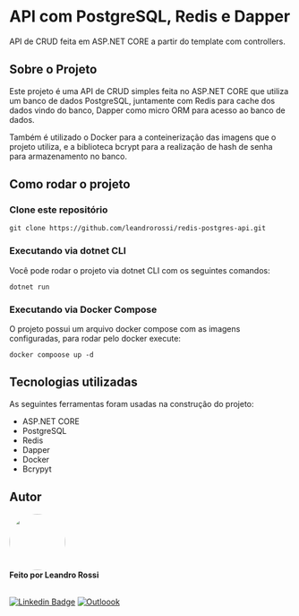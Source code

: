 # API com PostgreSQL, Redis e Dapper
API de CRUD feita em ASP.NET CORE a partir do template com controllers.

## Sobre o Projeto
Este projeto é uma API de CRUD simples feita no ASP.NET CORE que utiliza um banco de dados PostgreSQL, juntamente com Redis para cache dos dados vindo do banco, Dapper como micro ORM para acesso ao banco de dados.

Também é utilizado o Docker para a conteinerização das imagens que o projeto utiliza, e a biblioteca bcrypt para a realização de hash de senha para armazenamento no banco.

## Como rodar o projeto 
### Clone este repositório
```
git clone https://github.com/leandrorossi/redis-postgres-api.git
```

### Executando via dotnet CLI
Você pode rodar o projeto via dotnet CLI com os seguintes comandos:
```
dotnet run
```

### Executando via Docker Compose
O projeto possui um arquivo docker compose com as imagens configuradas, para rodar pelo docker execute:
```
docker compoose up -d
```

## Tecnologias utilizadas
As seguintes ferramentas foram usadas na construção do projeto:
- ASP.NET CORE
- PostgreSQL
- Redis
- Dapper
- Docker
- Bcrypyt

## Autor
 <img style="border-radius: 50%;" src="https://avatars2.githubusercontent.com/u/65093597?s=60&v=4" width="100px;" alt=""/>
 <br />
 <span><b>Feito por Leandro Rossi</b></span>
 <br />
 <br />

 [![Linkedin Badge](https://img.shields.io/badge/-Leandro-blue?style=flat-square&logo=Linkedin&logoColor=white&link=https://www.linkedin.com/in/leandro-rossi-4769ab1a6/)](https://www.linkedin.com/in/leandro-rossi-4769ab1a6/)
 [![Outloook](https://img.shields.io/badge/le_andro18@hotmail.com-0078D4?style=flat-square&logo=microsoft-outlook&logoColor=white&link=mailto:le_andro18@hotmail.com)](mailto:le_andro18@hotmail.com)
